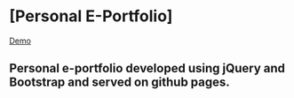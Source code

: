 # [Personal E-Portfolio]

[Demo](https://naderik.github.io/)

## Personal e-portfolio developed using jQuery and Bootstrap and served on github pages.
